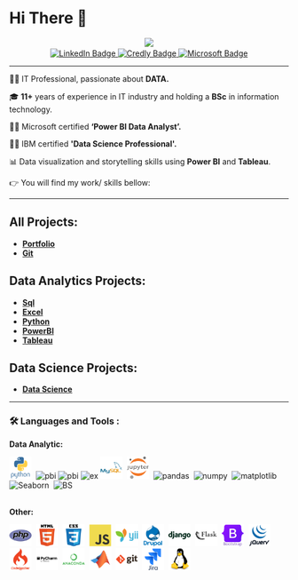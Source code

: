 <h1>Hi There 👋 </h1>

<div id="header" align="center">
	<img src="https://media.giphy.com/media/paTz7UZbPfTZFRYnnB/giphy.gif" width="200"/>
</div>

<div id="badges" align="center">
	<a href="https://www.linkedin.com/in/hashiniliyanage/">
		<img src="https://img.shields.io/badge/LinkedIn-0A66C2.svg?style=for-the-badge&logo=LinkedIn&logoColor=white" alt="LinkedIn Badge"/>
	</a>
	<a href="https://www.credly.com/users/hashini-liyanage">
		<img src="https://img.shields.io/badge/Credly-FF6B00.svg?style=for-the-badge&logo=Credly&logoColor=white" alt="Credly Badge"/>
	</a>
	<a href="https://learn.microsoft.com/en-us/users/hashiniliyanage-8827/credentials/a2c41d277115e681">
		<img src="https://img.shields.io/badge/Microsoft-1D2570.svg?style=for-the-badge&logo=Microsoft&logoColor=white" alt="Microsoft Badge"/>
	</a>
</div>

----------------------------------------

:woman_technologist: IT Professional, passionate about **DATA.** 

‍🎓 **11+** years of experience in IT industry and holding a **BSc** in information technology.

👩‍💻 Microsoft certified **‘Power BI Data Analyst’.** 

👩‍💻 IBM certified **'Data Science Professional'.**

📊 Data visualization and storytelling skills using **Power BI** and **Tableau**.

👉 You will find my work/ skills bellow:

-----------------------------------------

## All Projects:
  - **[Portfolio](https://hashinil.github.io/HashiniLiyanage.github.io/index.html)**
  - **[Git](https://github.com/hashinil/)**
    
## Data Analytics Projects:
  - **[Sql](https://github.com/hashinil/sql_for_data_analytics)**
  - **[Excel](https://github.com/hashinil/excel_for_data_analytics)**
  - **[Python](https://github.com/hashinil/python_all_projects)**
  - **[PowerBI](https://github.com/hashinil/power_bi_for_data_analytics)**
  - **[Tableau](https://public.tableau.com/app/profile/hashini.liyanage/vizzes)**
    
 ## Data Science Projects:
  - **[Data Science](https://github.com/hashinil/IBM_Data_Science_Capstone_SpaceX)**

-----------------------------------------
### :hammer_and_wrench: Languages and Tools :

**Data Analytic:**

<div>
	<img src="https://github.com/devicons/devicon/blob/master/icons/python/python-original-wordmark.svg" title="Python" alt="py" width="40" height="40"/>&nbsp;
	<img width="35" alt="pbi" src="https://github.com/hashinil/hashinil/assets/33922245/5ba43b8e-aa52-4f99-b772-05f40da1a767">
	<img width="30" alt="pbi" src="https://github.com/hashinil/hashinil/assets/33922245/21ca908f-0775-4ce5-93f9-98ea87039425">
	<img width="33" alt="ex" src="https://github.com/hashinil/hashinil/assets/33922245/66217e2b-0469-430b-877a-6454e1744d30">
	<img src="https://github.com/devicons/devicon/blob/master/icons/mysql/mysql-original-wordmark.svg" title="Mysql" alt="mysql" width="40" height="40"/>&nbsp;
	<img src="https://github.com/devicons/devicon/blob/master/icons/jupyter/jupyter-original-wordmark.svg" title="Jupyter" alt="jupyter" width="40" height="40"/>&nbsp;
	<img src="https://github.com/hashinil/hashinil/assets/33922245/be25117e-630a-4200-97c1-5e2dc714205a" title="pandas" alt="pandas" width="90" height="30"/>&nbsp;
	<img src="https://github.com/hashinil/hashinil/assets/33922245/38772bb2-0320-410b-8dfe-ec16d85ca22b" title="numpy" alt="numpy" width="90" height="30"/>&nbsp;
	<img src="https://github.com/hashinil/hashinil/assets/33922245/ea09a08a-fe83-4cd7-9bcb-8d965422f796" title="matplotlib" alt="matplotlib" width="90" height="30"/>&nbsp;
	<img src="https://github.com/hashinil/hashinil/assets/33922245/35eb9c81-a6fa-4779-87ef-5a42d807654d" title="Seaborn" alt="Seaborn" width="90" height="30"/>&nbsp;
	<img src="https://github.com/hashinil/hashinil/assets/33922245/ec73ce0b-355b-41fa-8a2a-3fd652317ad8" title="BS" alt="BS" width="90" height="30"/>&nbsp;
</div> 
</br>

**Other:**

<div>
	<img src="https://github.com/devicons/devicon/blob/master/icons/php/php-original.svg" title="Php" alt="php" width="40" height="40"/>&nbsp;
 	<img src="https://github.com/devicons/devicon/blob/master/icons/html5/html5-original-wordmark.svg" title="HTML5" alt="html5" width="40" height="40"/>&nbsp;
  	<img src="https://github.com/devicons/devicon/blob/master/icons/css3/css3-original-wordmark.svg" title="CSS" alt="css" width="40" height="40"/>&nbsp;
  	<img src="https://github.com/devicons/devicon/blob/master/icons/javascript/javascript-original.svg" title="JS" alt="js" width="40" height="40"/>&nbsp;  
	<img src="https://github.com/devicons/devicon/blob/master/icons/yii/yii-original-wordmark.svg" title="yii" alt="Yii" width="40" height="40"/>&nbsp;
	<img src="https://github.com/devicons/devicon/blob/master/icons/drupal/drupal-original-wordmark.svg" title="Drupal" alt="drupal" width="40" height="40"/>&nbsp;
 	<img src="https://github.com/devicons/devicon/blob/master/icons/django/django-plain-wordmark.svg" title="Django" alt="django" width="40" height="40"/>&nbsp;
	<img src="https://github.com/devicons/devicon/blob/master/icons/flask/flask-original-wordmark.svg" title="flask" alt="flask" width="40" />&nbsp;
	<img src="https://github.com/devicons/devicon/blob/master/icons/bootstrap/bootstrap-original-wordmark.svg" title="BS" alt="bs" width="40" height="40"/>&nbsp;
 	<img src="https://github.com/devicons/devicon/blob/master/icons/jquery/jquery-original-wordmark.svg" title="Jquery" alt="jquery" width="40" height="40"/>&nbsp;
	<img src="https://github.com/devicons/devicon/blob/master/icons/codeigniter/codeigniter-plain-wordmark.svg" title="codeigniter" alt="codeigniter" width="40" height="40"/>&nbsp;
	<img src="https://github.com/devicons/devicon/blob/master/icons/pycharm/pycharm-original-wordmark.svg" title="pycharm" alt="pycharm" width="40" height="40"/>&nbsp;
	<img src="https://github.com/devicons/devicon/blob/master/icons/anaconda/anaconda-original-wordmark.svg" title="anaconda" alt="anaconda" width="40" height="40"/>&nbsp;
	<img src="https://github.com/devicons/devicon/blob/master/icons/matlab/matlab-original.svg" title="matlab" alt="matlab" width="40" height="40"/>&nbsp;
	<img src="https://github.com/devicons/devicon/blob/master/icons/git/git-original-wordmark.svg" title="Git" alt="git" width="40" height="40"/>&nbsp;
  	<img src="https://github.com/devicons/devicon/blob/master/icons/jira/jira-original-wordmark.svg" title="Jira" alt="jira" width="40" height="40"/>&nbsp;
	<img src="https://github.com/devicons/devicon/blob/master/icons/linux/linux-original.svg" title="linux" alt="linux" width="40" height="40"/>&nbsp;
</div>

